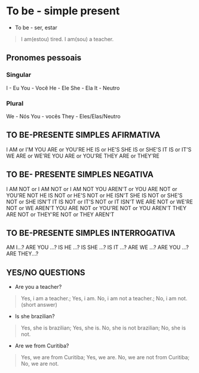 # To be - simple present

* To be - ser, estar

> I am(estou) tired.
> I am(sou) a teacher.

## Pronomes pessoais

### Singular
I - Eu
You - Você
He - Ele
She - Ela
It - Neutro

### Plural
We - Nós
You - vocês
They - Eles/Elas/Neutro

## TO BE-PRESENTE SIMPLES AFIRMATIVA

I AM or I'M
YOU ARE or YOU'RE
HE IS or HE'S
SHE IS or SHE'S
IT IS or IT'S
WE ARE or WE'RE
YOU ARE or YOU'RE
THEY ARE or THEY'RE

## TO BE- PRESENTE SIMPLES NEGATIVA

I AM NOT or I AM NOT or I AM NOT
YOU AREN'T or YOU ARE NOT or YOU'RE NOT
HE IS NOT or HE'S NOT or HE ISN'T 
SHE IS NOT or SHE'S NOT or SHE ISN'T
IT IS NOT or IT'S NOT or IT ISN'T
WE ARE NOT or WE'RE NOT or WE AREN'T
YOU ARE NOT or YOU'RE NOT or YOU AREN'T
THEY ARE NOT or THEY'RE NOT or THEY AREN'T

## TO BE-PRESENTE SIMPLES INTERROGATIVA

AM I...?
ARE YOU ...?
IS HE ...?
IS SHE ...?
IS IT ...?
ARE WE ...?
ARE YOU ...?
ARE THEY...?

## YES/NO QUESTIONS

* Are you a teacher?
> Yes, i am a teacher.; Yes, i am.
> No, i am not a teacher.; No, i am not.(short answer)

* Is she brazilian?
> Yes, she is brazilian; Yes, she is.
> No, she is not brazilian; No, she is not.

* Are we from Curitiba?
> Yes, we are from Curitiba; Yes, we are.
> No, we are not from Curitiba; No, we are not. 
